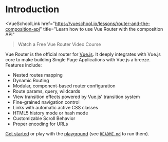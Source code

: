 # Introduction

<VueSchoolLink
  href="https://vueschool.io/lessons/router-and-the-composition-api"
  title="Learn how to use Vue Router with the composition API"
>Watch a Free Vue Router Video Course</VueSchoolLink>

Vue Router is the official router for [Vue.js](https://vuejs.org). It deeply integrates with Vue.js core to make building Single Page Applications with Vue.js a breeze. Features include:

- Nested routes mapping
- Dynamic Routing
- Modular, component-based router configuration
- Route params, query, wildcards
- View transition effects powered by Vue.js' transition system
- Fine-grained navigation control
- Links with automatic active CSS classes
- HTML5 history mode or hash mode
- Customizable Scroll Behavior
- Proper encoding for URLs

[Get started](./guide/) or play with the [playground](https://github.com/vuejs/router/tree/main/playground) (see [`README.md`](https://github.com/vuejs/router) to run them).

<HomeSponsors />

<script setup>
import HomeSponsors from './.vitepress/components/HomeSponsors.vue'
</script>
